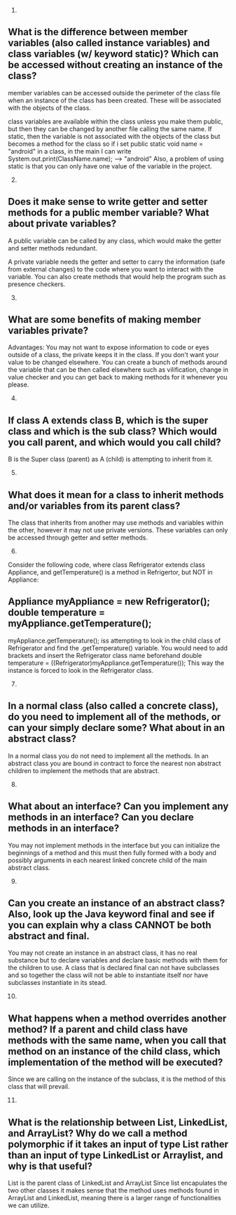 1.
What is the difference between member variables (also called instance variables)
and class variables (w/ keyword static)?
Which can be accessed without creating an instance of the class?
-------------------------------
member variables can be accessed outside the perimeter of the class file
when an instance of the class has been created. These will be associated with
the objects of the class.

class variables are available within the class unless you make them public,
but then they can be changed by another file calling the same name. If static,
then the variable is not associated with the objects of the class but becomes a
method for the class so if i set public static void name = "android" in a class,
in the main I can write
System.out.print(ClassName.name); --> "android"
Also, a problem of using static is that you can only have one value of the variable in the project.


2.
Does it make sense to write getter and setter methods for a public member variable?
What about private variables?
-------------------------------
A public variable can be called by any class, which would make the getter and setter
methods redundant.

A private variable needs the getter and setter to carry the information (safe from external
changes) to the code where you want to interact with the variable. You can also create methods
that would help the program such as presence checkers.


3.
What are some benefits of making member variables private?
-------------------------------
Advantages:
You may not want to expose information to code or eyes outside of a class, the private keeps it in the class.
If you don't want your value to be changed elsewhere.
You can create a bunch of methods around the variable that can be then called elsewhere such as
vilification, change in value checker and you can get back to making methods for it whenever you please.


4.
If class A extends class B, which is the super class and which is the sub class? Which would you call parent, and
which would you call child?
-------------------------------
B is the Super class (parent) as A (child) is attempting to inherit from it.


5.
What does it mean for a class to inherit methods and/or variables from its parent class?
-------------------------------
The class that inherits from another may use methods and variables within the other, however it may
not use private versions. These variables can only be accessed through getter and setter methods.


6.
Consider the following code, where class Refrigerator extends class Appliance, and getTemperature() is a method
in Refrigertor, but NOT in Appliance:

Appliance myAppliance = new Refrigerator();
double temperature = myAppliance.getTemperature();
-------------------------------
myAppliance.getTemperature(); iss attempting to look in the child class of Refrigerator and find the
.getTemperature() variable. You would need to add brackets and insert the Refrigerator class name beforehand
double temperature = ((Refrigerator)myAppliance.getTemperature());
This way the instance is forced to look in the Refrigerator class.


7.
In a normal class (also called a concrete class), do you need to implement all of the methods, or can your simply
declare some? What about in an abstract class?
-------------------------------
In a normal class you do not need to implement all the methods.
In an abstract class you are bound in contract to force the nearest non abstract children to implement the methods
that are abstract.


8.
What about an interface? Can you implement any methods in an interface? Can you declare methods in an interface?
-------------------------------
You may not implement methods in the interface but you can initialize the beginnings of a method and this must
then fully formed with a body and possibly arguments in each nearest linked concrete child of the main abstract class.


9.
Can you create an instance of an abstract class? Also, look up the Java keyword final and see if you can explain why a
class CANNOT be both abstract and final.
-------------------------------
You may not create an instance in an abstract class, it has no real substance but to declare variables and declare
basic methods with them for the children to use. A class that is declared final can not have subclasses and so together
the class will not be able to instantiate itself nor have subclasses instantiate in its stead.


10.
What happens when a method overrides another method? If a parent and child class have methods with the same name,
when you call that method on an instance of the child class, which implementation of the method will be executed?
-------------------------------
Since we are calling on the instance of the subclass, it is the method of this class that will prevail.


11.
What is the relationship between List, LinkedList, and ArrayList? Why do we call a method polymorphic
if it takes an input of type List rather than an input of type LinkedList or Arraylist, and why is that useful?
-------------------------------

List is the parent class of LinkedList and ArrayList
Since list encapulates the two other classes it makes sense that the method uses methods found in
ArrayList and LinkedList, meaning there is a larger range of functionalities we can utilize.
